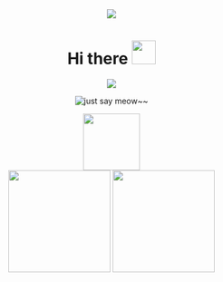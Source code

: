 <div align=center>
  
<img src="https://github.com/user-attachments/assets/165ed0eb-40e6-43a4-ac5c-6693f3108db7"/>
  
# Hi there <img width=42 src='https://gist.githubusercontent.com/vanlocvo/f1acb456481bbdaf891553a898f483e0/raw/celebrate-emoji.gif' />

<div align="center">
  <img src="https://github.com/user-attachments/assets/2d3221bf-0ada-4ac1-8df0-432bda2b9533"/>
</div>

![just say meow~~](https://img.shields.io/badge/just%20say%20meow~~-green)

<div align="center">
  <img width=100 src="https://gist.githubusercontent.com/vanlocvo/f1acb456481bbdaf891553a898f483e0/raw/cat.gif"/>
</div>


<div align="center">
  <img height="180em" src="https://github-readme-stats.vercel.app/api?username=vanlocvo&show_icons=true&count_private=true&rank_icon=github&include_all_commits=true&theme=github_dark&hide_border=true#gh-dark-mode-only"/>
  <img height="180em" src="https://github-readme-stats.vercel.app/api/top-langs/?username=vanlocvo&layout=compact&langs_count=7&theme=github_dark&hide_border=true"/>
</div>
